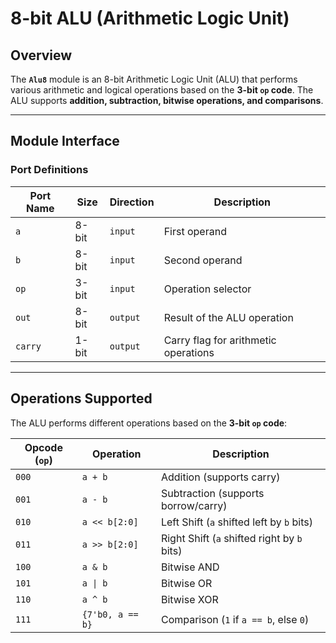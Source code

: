 # 8-bit ALU (Arithmetic Logic Unit)

##  Overview
The **`Alu8`** module is an 8-bit Arithmetic Logic Unit (ALU) that performs various arithmetic and logical operations based on the **3-bit `op` code**. The ALU supports **addition, subtraction, bitwise operations, and comparisons**.

---

##  **Module Interface**
### **Port Definitions**
| **Port Name** | **Size** | **Direction** | **Description** |
|--------------|---------|--------------|----------------|
| `a` | 8-bit | `input` | First operand |
| `b` | 8-bit | `input` | Second operand |
| `op` | 3-bit | `input` | Operation selector |
| `out` | 8-bit | `output` | Result of the ALU operation |
| `carry` | 1-bit | `output` | Carry flag for arithmetic operations |

---

##  **Operations Supported**
The ALU performs different operations based on the **3-bit `op` code**:

| **Opcode (`op`)** | **Operation** | **Description** |
|------------------|--------------|----------------|
| `000` | `a + b` | Addition (supports carry) |
| `001` | `a - b` | Subtraction (supports borrow/carry) |
| `010` | `a << b[2:0]` | Left Shift (`a` shifted left by `b` bits) |
| `011` | `a >> b[2:0]` | Right Shift (`a` shifted right by `b` bits) |
| `100` | `a & b` | Bitwise AND |
| `101` | `a \| b` | Bitwise OR |
| `110` | `a ^ b` | Bitwise XOR |
| `111` | `{7'b0, a == b}` | Comparison (`1` if `a == b`, else `0`) |
